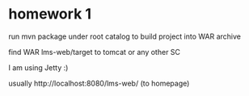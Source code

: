 # homework 1
run mvn package under root catalog to build project into WAR archive

find WAR lms-web/target to tomcat or any other SC

I am using Jetty :)

usually http://localhost:8080/lms-web/ (to homepage)
